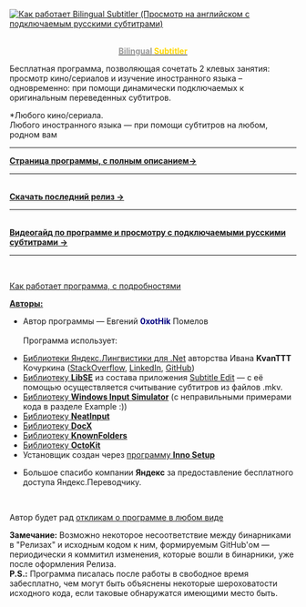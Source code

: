 [![Как работает Bilingual Subtitler (Просмотр на английском с подключаемым русскими субтитрами)](https://0xothik.files.wordpress.com/2022/08/busib-yt-srgb-withplaybutton.png)](https://www.youtube.com/watch?v=7TSPPbmpXsw "Как работает Bilingual Subtitler (Просмотр на английском с подключаемым русскими субтитрами)")
<br>
<br>
<a href="https://0xothik.wordpress.com/bilingual-subtitler/"><p style="text-align: center;"><strong><span style="color: #999999;">Bilingual</span> <span style="color: #ffd700;">Subtitler</span></strong></p></a>
Бесплатная программа, позволяющая сочетать 2 клевых занятия: просмотр кино/сериалов и изучение иностранного языка – одновременно: при помощи динамически подключаемых к оригинальным переведенных субтитров.

*Любого кино/сериала.<br>
Любого иностранного языка — при помощи субтитров на любом, родном вам<br>

<hr>

<a href="https://0xothik.wordpress.com/bilingual-subtitler/"><b>Страница программы, с полным описанием→</b></a>
<hr><br/>
<a href="https://github.com/0xotHik/BilingualSubtitler/releases/latest"><b>Скачать последний релиз →</b></a>
<hr><br/>
<a href="https://www.youtube.com/watch?v=7TSPPbmpXsw"><b>Видеогайд по программе и просмотру с подключаемыми русскими субтитрами →</b></a>
<hr><br/>

[Как работает программа, с подробностями](https://0xothik.wordpress.com/bilingual-subtitler/#HowItsWorking) <br/>

<span style="text-decoration: underline;">**Авторы:**</span> 
- Автор программы — Евгений <span style="color: #000080;">**0xotHik**</span> Помелов<br/><br/>
Программа использует:
*   [Библиотеки Яндекс.Лингвистики для .Net](https://habrahabr.ru/post/204372/) авторства Ивана **KvanTTT** Кочуркина ([StackOverflow](http://stackoverflow.com/users/1046374/kvanttt), [LinkedIn](https://ru.linkedin.com/in/kvanttt/en), [GitHub](http://github.com/KvanTTT/))
*   [Библиотеку **LibSE**](https://github.com/SubtitleEdit/subtitleedit/tree/master/libse) из состава приложения [Subtitle Edit](https://0xothik.wordpress.com/bilingual-subtitler#SubtitleEdit) — с её помощью осуществляется считывание субтитров из файлов .mkv.
*   [Библиотеку **Windows Input Simulator**](https://github.com/michaelnoonan/inputsimulator) (с неправильными примерами кода в разделе Example :))
*   [Библиотеку **NeatInput**](https://github.com/LegendaryB/NeatInput)
*   [Библиотеку **DocX**](https://github.com/xceedsoftware/DocX)
*   [Библиотеку **KnownFolders**](https://gitlab.com/Syroot/KnownFolders)
*   [Библиотеку **OctoKit**](https://github.com/octokit/octokit.net)
*   Установщик создан через [программу **Inno Setup**](https://jrsoftware.org/isinfo.php)

- Большое спасибо компании **Яндекс** за предоставление бесплатного доступа Яндекс.Переводчику.
<br>

Автор будет рад [откликам о программе в любом виде](https://0xothik.wordpress.com/bilingual-subtitler#ContactMe)

**Замечание:** Возможно некоторое несоответствие между бинарниками в "Релизах" и исходным кодом к ним, формируемым GitHub'ом — периодически я коммитил изменения, которые вошли в  бинарники, уже после оформления Релиза.<br>
**P.S.:** Программа писалась после работы в свободное время забесплатно, чем могут быть объяснены некоторые шероховатости исходного кода, если таковые обнаружатся имеющими место быть.
